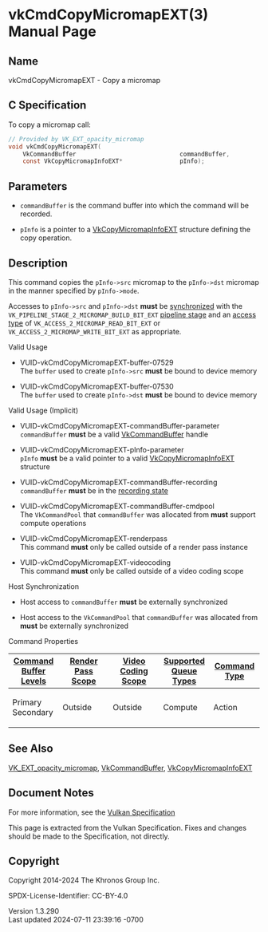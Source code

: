 # vkCmdCopyMicromapEXT(3) Manual Page

## Name

vkCmdCopyMicromapEXT - Copy a micromap



## <a href="#_c_specification" class="anchor"></a>C Specification

To copy a micromap call:

``` c
// Provided by VK_EXT_opacity_micromap
void vkCmdCopyMicromapEXT(
    VkCommandBuffer                             commandBuffer,
    const VkCopyMicromapInfoEXT*                pInfo);
```

## <a href="#_parameters" class="anchor"></a>Parameters

- `commandBuffer` is the command buffer into which the command will be
  recorded.

- `pInfo` is a pointer to a
  [VkCopyMicromapInfoEXT](https://registry.khronos.org/vulkan/specs/1.3-extensions/man/html/VkCopyMicromapInfoEXT.html) structure defining
  the copy operation.

## <a href="#_description" class="anchor"></a>Description

This command copies the `pInfo->src` micromap to the `pInfo->dst`
micromap in the manner specified by `pInfo->mode`.

Accesses to `pInfo->src` and `pInfo->dst` **must** be <a
href="https://registry.khronos.org/vulkan/specs/1.3-extensions/html/vkspec.html#synchronization-dependencies"
target="_blank" rel="noopener">synchronized</a> with the
`VK_PIPELINE_STAGE_2_MICROMAP_BUILD_BIT_EXT` <a
href="https://registry.khronos.org/vulkan/specs/1.3-extensions/html/vkspec.html#synchronization-pipeline-stages"
target="_blank" rel="noopener">pipeline stage</a> and an <a
href="https://registry.khronos.org/vulkan/specs/1.3-extensions/html/vkspec.html#synchronization-access-types"
target="_blank" rel="noopener">access type</a> of
`VK_ACCESS_2_MICROMAP_READ_BIT_EXT` or
`VK_ACCESS_2_MICROMAP_WRITE_BIT_EXT` as appropriate.

Valid Usage

- <a href="#VUID-vkCmdCopyMicromapEXT-buffer-07529"
  id="VUID-vkCmdCopyMicromapEXT-buffer-07529"></a>
  VUID-vkCmdCopyMicromapEXT-buffer-07529  
  The `buffer` used to create `pInfo->src` **must** be bound to device
  memory

- <a href="#VUID-vkCmdCopyMicromapEXT-buffer-07530"
  id="VUID-vkCmdCopyMicromapEXT-buffer-07530"></a>
  VUID-vkCmdCopyMicromapEXT-buffer-07530  
  The `buffer` used to create `pInfo->dst` **must** be bound to device
  memory

Valid Usage (Implicit)

- <a href="#VUID-vkCmdCopyMicromapEXT-commandBuffer-parameter"
  id="VUID-vkCmdCopyMicromapEXT-commandBuffer-parameter"></a>
  VUID-vkCmdCopyMicromapEXT-commandBuffer-parameter  
  `commandBuffer` **must** be a valid
  [VkCommandBuffer](https://registry.khronos.org/vulkan/specs/1.3-extensions/man/html/VkCommandBuffer.html) handle

- <a href="#VUID-vkCmdCopyMicromapEXT-pInfo-parameter"
  id="VUID-vkCmdCopyMicromapEXT-pInfo-parameter"></a>
  VUID-vkCmdCopyMicromapEXT-pInfo-parameter  
  `pInfo` **must** be a valid pointer to a valid
  [VkCopyMicromapInfoEXT](https://registry.khronos.org/vulkan/specs/1.3-extensions/man/html/VkCopyMicromapInfoEXT.html) structure

- <a href="#VUID-vkCmdCopyMicromapEXT-commandBuffer-recording"
  id="VUID-vkCmdCopyMicromapEXT-commandBuffer-recording"></a>
  VUID-vkCmdCopyMicromapEXT-commandBuffer-recording  
  `commandBuffer` **must** be in the [recording
  state](#commandbuffers-lifecycle)

- <a href="#VUID-vkCmdCopyMicromapEXT-commandBuffer-cmdpool"
  id="VUID-vkCmdCopyMicromapEXT-commandBuffer-cmdpool"></a>
  VUID-vkCmdCopyMicromapEXT-commandBuffer-cmdpool  
  The `VkCommandPool` that `commandBuffer` was allocated from **must**
  support compute operations

- <a href="#VUID-vkCmdCopyMicromapEXT-renderpass"
  id="VUID-vkCmdCopyMicromapEXT-renderpass"></a>
  VUID-vkCmdCopyMicromapEXT-renderpass  
  This command **must** only be called outside of a render pass instance

- <a href="#VUID-vkCmdCopyMicromapEXT-videocoding"
  id="VUID-vkCmdCopyMicromapEXT-videocoding"></a>
  VUID-vkCmdCopyMicromapEXT-videocoding  
  This command **must** only be called outside of a video coding scope

Host Synchronization

- Host access to `commandBuffer` **must** be externally synchronized

- Host access to the `VkCommandPool` that `commandBuffer` was allocated
  from **must** be externally synchronized

Command Properties

<table class="tableblock frame-all grid-all stretch">
<colgroup>
<col style="width: 20%" />
<col style="width: 20%" />
<col style="width: 20%" />
<col style="width: 20%" />
<col style="width: 20%" />
</colgroup>
<thead>
<tr>
<th class="tableblock halign-left valign-top"><a
href="#VkCommandBufferLevel">Command Buffer Levels</a></th>
<th class="tableblock halign-left valign-top"><a
href="#vkCmdBeginRenderPass">Render Pass Scope</a></th>
<th class="tableblock halign-left valign-top"><a
href="#vkCmdBeginVideoCodingKHR">Video Coding Scope</a></th>
<th class="tableblock halign-left valign-top"><a
href="#VkQueueFlagBits">Supported Queue Types</a></th>
<th class="tableblock halign-left valign-top"><a
href="#fundamentals-queueoperation-command-types">Command Type</a></th>
</tr>
</thead>
<tbody>
<tr>
<td class="tableblock halign-left valign-top"><p>Primary<br />
Secondary</p></td>
<td class="tableblock halign-left valign-top"><p>Outside</p></td>
<td class="tableblock halign-left valign-top"><p>Outside</p></td>
<td class="tableblock halign-left valign-top"><p>Compute</p></td>
<td class="tableblock halign-left valign-top"><p>Action</p></td>
</tr>
</tbody>
</table>

## <a href="#_see_also" class="anchor"></a>See Also

[VK_EXT_opacity_micromap](https://registry.khronos.org/vulkan/specs/1.3-extensions/man/html/VK_EXT_opacity_micromap.html),
[VkCommandBuffer](https://registry.khronos.org/vulkan/specs/1.3-extensions/man/html/VkCommandBuffer.html),
[VkCopyMicromapInfoEXT](https://registry.khronos.org/vulkan/specs/1.3-extensions/man/html/VkCopyMicromapInfoEXT.html)

## <a href="#_document_notes" class="anchor"></a>Document Notes

For more information, see the <a
href="https://registry.khronos.org/vulkan/specs/1.3-extensions/html/vkspec.html#vkCmdCopyMicromapEXT"
target="_blank" rel="noopener">Vulkan Specification</a>

This page is extracted from the Vulkan Specification. Fixes and changes
should be made to the Specification, not directly.

## <a href="#_copyright" class="anchor"></a>Copyright

Copyright 2014-2024 The Khronos Group Inc.

SPDX-License-Identifier: CC-BY-4.0

Version 1.3.290  
Last updated 2024-07-11 23:39:16 -0700
